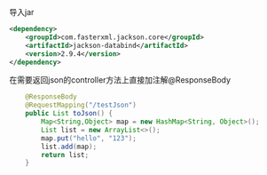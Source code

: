 导入jar

```xml
<dependency>
    <groupId>com.fasterxml.jackson.core</groupId>
    <artifactId>jackson-databind</artifactId>
    <version>2.9.4</version>
</dependency>
```

在需要返回json的controller方法上直接加注解@ResponseBody
```java
	@ResponseBody
	@RequestMapping("/testJson")
	public List toJson() {
		Map<String,Object> map = new HashMap<String, Object>();
		List list = new ArrayList<>();
		map.put("hello", "123");
		list.add(map);	
		return list;
	}
```